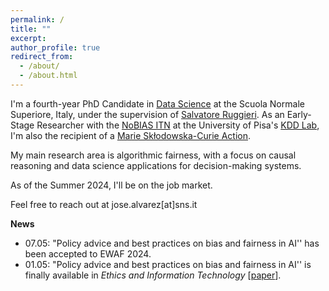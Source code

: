 ```yaml
---
permalink: /
title: ""
excerpt:
author_profile: true
redirect_from: 
  - /about/
  - /about.html
---
```


I'm a fourth-year PhD Candidate in [Data Science](https://www.phd-ai.it/) at the Scuola Normale Superiore, Italy, under the supervision of [Salvatore Ruggieri](http://pages.di.unipi.it/ruggieri/). As an Early-Stage Researcher with the [NoBIAS ITN](https://nobias-project.eu/) at the University of Pisa's [KDD Lab](https://kdd.isti.cnr.it/), I'm also the recipient of a [Marie Skłodowska-Curie Action](https://marie-sklodowska-curie-actions.ec.europa.eu/).

My main research area is algorithmic fairness, with a focus on causal reasoning and data science applications for decision-making systems.

As of the Summer 2024, I'll be on the job market.

Feel free to reach out at jose.alvarez[at]sns.it

**News**

- 07.05: "Policy advice and best practices on bias and fairness in AI'' has been accepted to EWAF 2024.
- 01.05: "Policy advice and best practices on bias and fairness in AI'' is finally available in *Ethics and Information Technology* [[paper](https://doi.org/10.1007/s10676-024-09746-w)].
